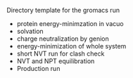 Directory template for the gromacs run

* protein energy-minimzation in vacuo
* solvation
* charge neutralization by genion
* energy-minimization of whole system
* short NVT run for clash check
* NVT and NPT equilibration 
* Production run
